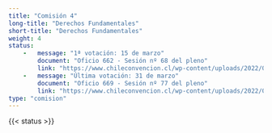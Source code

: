 ```yaml
---
title: "Comisión 4" 
long-title: "Derechos Fundamentales"
short-title: "Derechos Fundamentales"
weight: 4
status: 
    -   message: "1ª votación: 15 de marzo" 
        document: "Oficio 662 - Sesión nº 68 del pleno"
        link: "https://www.chileconvencion.cl/wp-content/uploads/2022/03/Oficio-622-que-comunica-las-normas-aprobadas-en-la-sesion-68a-del-Pleno-de-la-Convencion-Constitucional.pdf"
    -   message: "Última votación: 31 de marzo" 
        document: "Oficio 669 - Sesión nº 77 del pleno"
        link: "https://www.chileconvencion.cl/wp-content/uploads/2022/03/Oficio-669-con-normas-aprobadas-en-particular-Sesion-77-del-Pleno-votacion-informe-de-reemplazo-Com.-DDFF-FEA.pdf"
type: "comision"
---
```

{{< status >}}